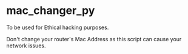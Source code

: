 # mac_changer_py

To be used for Ethical hacking purposes. 

Don't change your router's Mac Address as this script can cause your network issues. 
